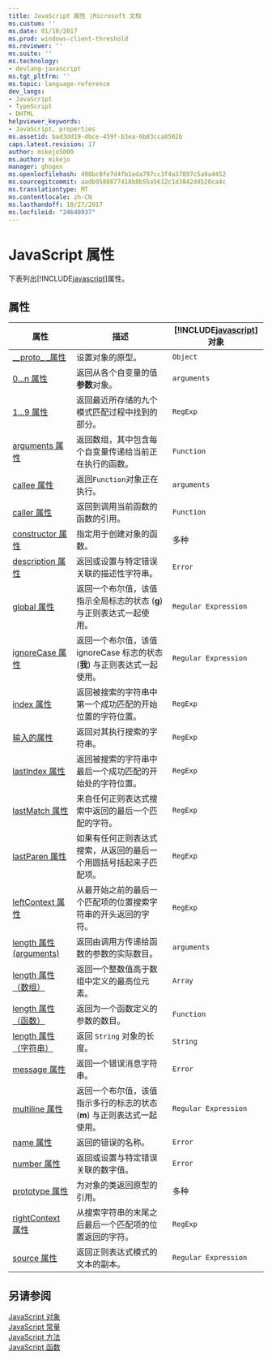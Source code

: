 ```yaml
---
title: JavaScript 属性 |Microsoft 文档
ms.custom: ''
ms.date: 01/18/2017
ms.prod: windows-client-threshold
ms.reviewer: ''
ms.suite: ''
ms.technology:
- devlang-javascript
ms.tgt_pltfrm: ''
ms.topic: language-reference
dev_langs:
- JavaScript
- TypeScript
- DHTML
helpviewer_keywords:
- JavaScript, properties
ms.assetid: bad3dd19-dbce-459f-b3ea-6b83cca8502b
caps.latest.revision: 17
author: mikejo5000
ms.author: mikejo
manager: ghogen
ms.openlocfilehash: 490bc8fe7d4fb1eda797cc3f4a37897c5a9a4452
ms.sourcegitcommit: aadb9588877418b8b55a5612c1d3842d4520ca4c
ms.translationtype: MT
ms.contentlocale: zh-CN
ms.lasthandoff: 10/27/2017
ms.locfileid: "24640937"
---
```

# <a name="javascript-properties"></a>JavaScript 属性
下表列出[!INCLUDE[javascript](../../javascript/includes/javascript-md.md)]属性。  
  
## <a name="properties"></a>属性  
  
|属性|描述|[!INCLUDE[javascript](../../javascript/includes/javascript-md.md)]对象|  
|--------------|-----------------|-----------------------------------------------------------------------|  
|[__proto\_ \_属性](../../javascript/reference/proto-property-object-javascript.md)|设置对象的原型。|`Object`|  
|[0...n 属性](../../javascript/reference/0-dot-dot-dot-n-properties-arguments-javascript.md)|返回从各个自变量的值**参数**对象。|`arguments`|  
|[$1...$9 属性](../../javascript/reference/dollar-1-dot-dot-dot-dollar-9-properties-regexp-javascript.md)|返回最近所存储的九个模式匹配过程中找到的部分。|`RegExp`|  
|[arguments 属性](../../javascript/reference/arguments-property-function-javascript.md)|返回数组，其中包含每个自变量传递给当前正在执行的函数。|`Function`|  
|[callee 属性](../../javascript/reference/callee-property-arguments-javascript.md)|返回`Function`对象正在执行。|`arguments`|  
|[caller 属性](../../javascript/reference/caller-property-function-javascript.md)|返回到调用当前函数的函数的引用。|`Function`|  
|[constructor 属性](../../javascript/reference/constructor-property-object-javascript.md)|指定用于创建对象的函数。|多种|  
|[description 属性](../../javascript/reference/description-property-error-javascript.md)|返回或设置与特定错误关联的描述性字符串。|`Error`|  
|[global 属性](../../javascript/reference/global-property-regular-expression-javascript.md)|返回一个布尔值，该值指示全局标志的状态 (**g**) 与正则表达式一起使用。|`Regular Expression`|  
|[ignoreCase 属性](../../javascript/reference/ignorecase-property-regular-expression-javascript.md)|返回一个布尔值，该值 ignoreCase 标志的状态 (**我**) 与正则表达式一起使用。|`Regular Expression`|  
|[index 属性](../../javascript/reference/index-property-regexp-javascript.md)|返回被搜索的字符串中第一个成功匹配的开始位置的字符位置。|`RegExp`|  
|[输入的属性](../../javascript/reference/input-property-dollar-regexp-javascript.md)|返回对其执行搜索的字符串。|`RegExp`|  
|[lastIndex 属性](../../javascript/reference/lastindex-property-regexp-javascript.md)|返回被搜索的字符串中最后一个成功匹配的开始处的字符位置。|`RegExp`|  
|[lastMatch 属性](../../javascript/reference/lastmatch-property-dollar-regexp-javascript.md)|来自任何正则表达式搜索中返回的最后一个匹配的字符。|`RegExp`|  
|[lastParen 属性](../../javascript/reference/lastparen-property-dollar-regexp-javascript.md)|如果有任何正则表达式搜索，从返回的最后一个用圆括号括起来子匹配项。|`RegExp`|  
|[leftContext 属性](../../javascript/reference/leftcontext-property-dollar-grave-regexp-javascript.md)|从最开始之前的最后一个匹配项的位置搜索字符串的开头返回的字符。|`RegExp`|  
|[length 属性 (arguments)](../../javascript/reference/length-property-arguments-javascript.md)|返回由调用方传递给函数的参数的实际数目。|`arguments`|  
|[length 属性（数组）](../../javascript/reference/length-property-array-javascript.md)|返回一个整数值高于数组中定义的最高位元素。|`Array`|  
|[length 属性（函数）](../../javascript/reference/length-property-function-javascript.md)|返回为一个函数定义的参数的数目。|`Function`|  
|[length 属性（字符串）](../../javascript/reference/length-property-string-javascript.md)|返回 `String` 对象的长度。|`String`|  
|[message 属性](../../javascript/reference/message-property-error-javascript.md)|返回一个错误消息字符串。|`Error`|  
|[multiline 属性](../../javascript/reference/multiline-property-regular-expression-javascript.md)|返回一个布尔值，该值指示多行的标志的状态 (**m**) 与正则表达式一起使用。|`Regular Expression`|  
|[name 属性](../../javascript/reference/name-property-error-javascript.md)|返回的错误的名称。|`Error`|  
|[number 属性](../../javascript/reference/number-property-error-javascript.md)|返回或设置与特定错误关联的数字值。|`Error`|  
|[prototype 属性](../../javascript/reference/prototype-property-object-javascript.md)|为对象的类返回原型的引用。|多种|  
|[rightContext 属性](../../javascript/reference/rightcontext-property-dollar-regexp-javascript.md)|从搜索字符串的末尾之后最后一个匹配项的位置返回的字符。|`RegExp`|  
|[source 属性](../../javascript/reference/source-property-regular-expression-javascript.md)|返回正则表达式模式的文本的副本。|`Regular Expression`|  
  
## <a name="see-also"></a>另请参阅  
 [JavaScript 对象](../../javascript/reference/javascript-objects.md)   
 [JavaScript 常量](../../javascript/reference/javascript-constants.md)   
 [JavaScript 方法](../../javascript/reference/javascript-methods.md)   
 [JavaScript 函数](../../javascript/reference/javascript-functions.md)